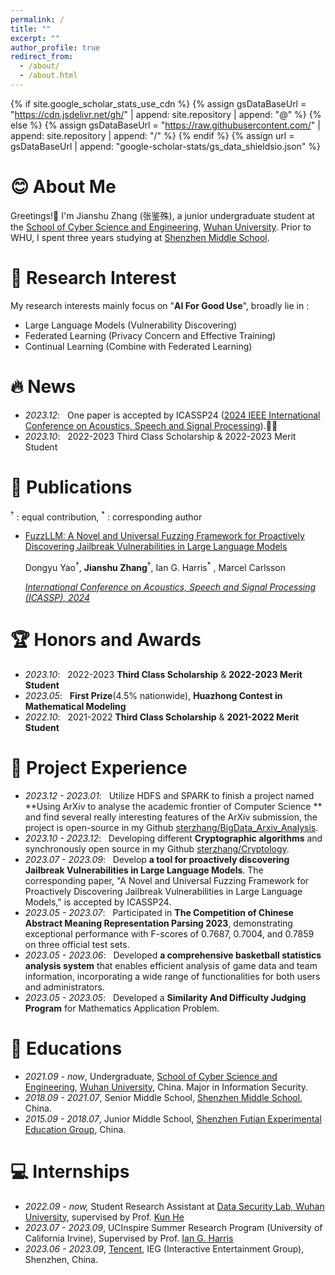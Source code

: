 ```yaml
---
permalink: /
title: ""
excerpt: ""
author_profile: true
redirect_from: 
  - /about/
  - /about.html
---
```


{% if site.google_scholar_stats_use_cdn %}
{% assign gsDataBaseUrl = "https://cdn.jsdelivr.net/gh/" | append: site.repository | append: "@" %}
{% else %}
{% assign gsDataBaseUrl = "https://raw.githubusercontent.com/" | append: site.repository | append: "/" %}
{% endif %}
{% assign url = gsDataBaseUrl | append: "google-scholar-stats/gs_data_shieldsio.json" %}

<span class='anchor' id='about-me'></span>

# 😊 About Me

Greetings!👋
I'm Jianshu Zhang (张鉴殊), a junior undergraduate student at the [School of Cyber Science and Engineering](http://cse.whu.edu.cn/index.htm), [Wuhan University](https://www.whu.edu.cn/).  Prior to WHU, I spent three years studying at [Shenzhen Middle School](https://www.shenzhong.net/). 

# 🔬 Research Interest
My research interests mainly focus on "**AI For Good Use**", broadly lie in :
* Large Language Models (Vulnerability Discovering)
* Federated Learning (Privacy Concern and Effective Training)
* Continual Learning (Combine with Federated Learning)



# 🔥 News
- *2023.12*: &nbsp; One paper is accepted by ICASSP24 ([2024 IEEE International Conference on Acoustics, Speech and Signal Processing](https://2024.ieeeicassp.org/)).👏👏
- *2023.10*: &nbsp; 2022-2023 Third Class Scholarship & 2022-2023 Merit Student 

# 📝 Publications 
<sup>&dagger;</sup> : equal contribution, <sup>*</sup> : corresponding author

- [FuzzLLM: A Novel and Universal Fuzzing Framework for Proactively Discovering Jailbreak Vulnerabilities in Large Language Models](https://arxiv.org/abs/2309.05274)

  Dongyu Yao<sup>&dagger;</sup>, **Jianshu Zhang**<sup>&dagger;</sup>, Ian G. Harris<sup>*</sup> , Marcel Carlsson

  [*International Conference on Acoustics, Speech and Signal Processing (ICASSP), 2024*](https://cmsworkshops.com/ICASSP2024/papers/accepted_papers.php)


# 🏆 Honors and Awards
- *2023.10*: &nbsp; 2022-2023 **Third Class Scholarship** & **2022-2023 Merit Student**
- *2023.05*: &nbsp; **First Prize**(4.5% nationwide), **Huazhong Contest in Mathematical Modeling**
- *2022.10*: &nbsp; 2021-2022 **Third Class Scholarship** & **2021-2022 Merit Student**


# 📁 Project Experience
- *2023.12 - 2023.01*:     &nbsp; Utilize HDFS and SPARK to finish a project named **Using ArXiv to analyse the academic frontier of Computer Science ** and find several really interesting features of the ArXiv submission, the project is open-source in my Github [sterzhang/BigData_Arxiv_Analysis](https://github.com/sterzhang/BigData_Arxiv_Analysis).
- *2023.10 - 2023.12*:     &nbsp; Developing different **Cryptographic algorithms** and synchronously open source in my Github  [sterzhang/Cryptology](https://github.com/sterzhang/Cryptology).
- *2023.07 - 2023.09*: &nbsp; Develop **a tool for proactively discovering Jailbreak Vulnerabilities in Large Language Models**. The corresponding paper, "A Novel and Universal Fuzzing Framework for Proactively Discovering Jailbreak Vulnerabilities in Large Language Models," is accepted by ICASSP24.
- *2023.05 - 2023.07*: &nbsp; Participated in **The Competition of Chinese Abstract Meaning Representation Parsing 2023**, demonstrating exceptional performance with F-scores of 0.7687, 0.7004, and 0.7859  on three official test sets.
- *2023.05 - 2023.06*: &nbsp; Developed **a comprehensive basketball statistics analysis system** that enables efficient analysis of game data and team information, incorporating a wide range of functionalities for both users and administrators.
- *2023.05 - 2023.05*: &nbsp; Developed a  **Similarity And Difficulty Judging Program** for Mathematics Application Problem.


# 📖 Educations
- *2021.09 - now*, Undergraduate, [School of Cyber Science and Engineering](http://cse.whu.edu.cn/index.htm), [Wuhan University](https://www.whu.edu.cn/), China. Major in Information Security. 
- *2018.09 - 2021.07*, Senior Middle School, [Shenzhen Middle School](https://www.shenzhong.net/), China.
- *2015.09 - 2018.07*, Junior Middle School,  [Shenzhen Futian Experimental Education Group](https://qxwy.szftedu.cn/), China.



# 💻 Internships
- *2022.09 - now,* Student Research Assistant at [Data Security Lab, Wuhan University](https://datasec.whu.edu.cn/), supervised by Prof. [Kun He](https://cse.whu.edu.cn/info/1262/3298.htm)
- *2023.07 - 2023.09*, UCInspire Summer Research Program (University of California Irvine), Supervised by Prof. [Ian G. Harris](https://www.ics.uci.edu/~harris/index.html)
- *2023.06 - 2023.09*, [Tencent](https://www.tencent.com/zh-cn/index.html), IEG (Interactive Entertainment Group), Shenzhen, China.



